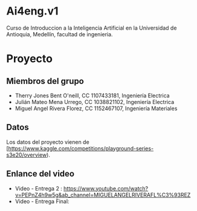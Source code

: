 # Ai4eng.v1
 Curso de Introduccion a la Inteligencia Artificial en la Universidad de Antioquia, Medellín, facultad de ingenieria.

# Proyecto

## Miembros del grupo

- Therry Jones Bent O'neill, CC 1107433181, Ingeniería Electrica 
- Julián Mateo Mena Urrego,  CC 1038821102, Ingeniería Electrica
- Miguel Angel Rivera Florez, CC 1152467107, Ingeniería Materiales




## Datos

Los datos del proyecto vienen de [https://www.kaggle.com/competitions/playground-series-s3e20/overview).


## Enlance del video

*  Video - Entrega 2 : https://www.youtube.com/watch?v=PEPnZ4h9w5g&ab_channel=MIGUELANGELRIVERAFL%C3%93REZ
*  Video - Entrega Final: 
